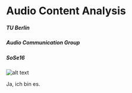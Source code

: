 # Audio Content Analysis
##### TU Berlin
#####  Audio Communication Group
##### SoSe16

![alt text](http://beenox.com/wp-content/uploads/2015/09/banner_audio.jpg 'really cool guyz')

Ja, ich bin es.
